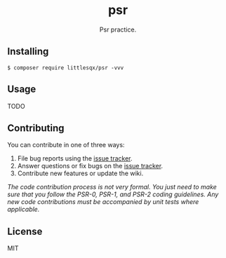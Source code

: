 <h1 align="center"> psr </h1>

<p align="center"> Psr practice.</p>


## Installing

```shell
$ composer require littlesqx/psr -vvv
```

## Usage

TODO

## Contributing

You can contribute in one of three ways:

1. File bug reports using the [issue tracker](https://github.com/littlesqx/psr/issues).
2. Answer questions or fix bugs on the [issue tracker](https://github.com/littlesqx/psr/issues).
3. Contribute new features or update the wiki.

_The code contribution process is not very formal. You just need to make sure that you follow the PSR-0, PSR-1, and PSR-2 coding guidelines. Any new code contributions must be accompanied by unit tests where applicable._

## License

MIT